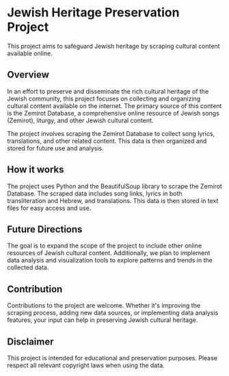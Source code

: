 # Jewish Heritage Preservation Project

This project aims to safeguard Jewish heritage by scraping cultural content available online.

## Overview

In an effort to preserve and disseminate the rich cultural heritage of the Jewish community, this project focuses on collecting and organizing cultural content available on the internet. The primary source of this content is the Zemirot Database, a comprehensive online resource of Jewish songs (Zemirot), liturgy, and other Jewish cultural content.

The project involves scraping the Zemirot Database to collect song lyrics, translations, and other related content. This data is then organized and stored for future use and analysis.

## How it works

The project uses Python and the BeautifulSoup library to scrape the Zemirot Database. The scraped data includes song links, lyrics in both transliteration and Hebrew, and translations. This data is then stored in text files for easy access and use.

## Future Directions

The goal is to expand the scope of the project to include other online resources of Jewish cultural content. Additionally, we plan to implement data analysis and visualization tools to explore patterns and trends in the collected data.

## Contribution

Contributions to the project are welcome. Whether it's improving the scraping process, adding new data sources, or implementing data analysis features, your input can help in preserving Jewish cultural heritage.

## Disclaimer

This project is intended for educational and preservation purposes. Please respect all relevant copyright laws when using the data.
